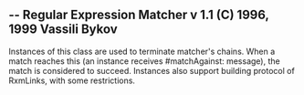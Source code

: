 -- Regular Expression Matcher v 1.1 (C) 1996, 1999 Vassili Bykov
--
Instances of this class are used to terminate matcher's chains. When a match reaches this (an instance receives #matchAgainst: message), the match is considered to succeed. Instances also support building protocol of RxmLinks, with some restrictions.